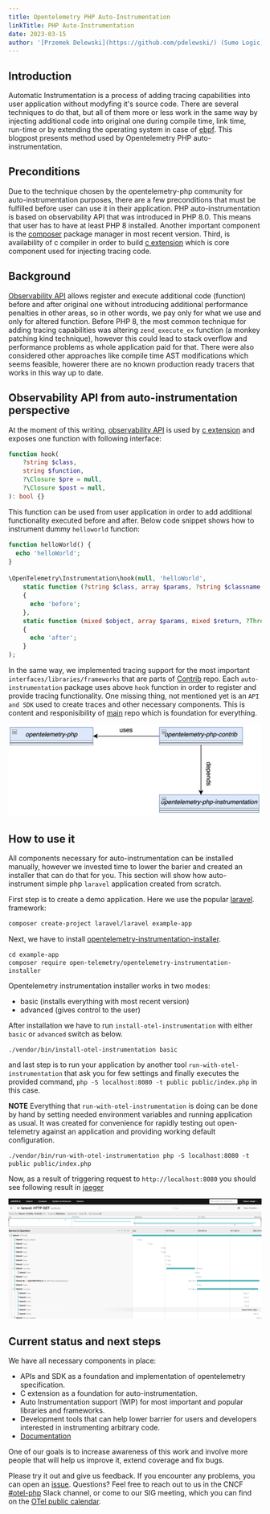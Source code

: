 ```yaml
---
title: Opentelemetry PHP Auto-Instrumentation
linkTitle: PHP Auto-Instrumentation
date: 2023-03-15
author: '[Przemek Delewski](https://github.com/pdelewski/) (Sumo Logic)'
---
```


## Introduction

Automatic Instrumentation is a process of adding tracing capabilities into user
application without modyfing it's source code. There are several techniques to
do that, but all of them more or less work in the same way by injecting
additional code into original one during compile time, link time, run-time or by
extending the operating system in case of [ebpf](https://ebpf.io/). This
blogpost presents method used by Opentelemetry PHP auto-instrumentation.

## Preconditions

Due to the technique chosen by the opentelemetry-php community for
auto-instrumentation purposes, there are a few preconditions that must be
fulfilled before user can use it in their application. PHP auto-instrumentation
is based on observability API that was introduced in PHP 8.0. This means that
user has to have at least PHP 8 installed. Another important component is the
[composer](https://getcomposer.org/download/) package manager in most recent
version. Third, is availability of c compiler in order to build
[c extension](https://github.com/open-telemetry/opentelemetry-php-instrumentation)
which is core component used for injecting tracing code.

## Background

[Observability API](https://www.datadoghq.com/blog/engineering/php-8-observability-baked-right-in/)
allows register and execute additional code (function) before and after original
one without introducing additional performance penalties in other areas, so in
other words, we pay only for what we use and only for altered function. Before
PHP 8, the most common technique for adding tracing capabilities was altering
`zend_execute_ex` function (a monkey patching kind technique), however this
could lead to stack overflow and performance problems as whole application paid
for that. There were also considered other approaches like compile time AST
modifications which seems feasible, howerer there are no known production ready
tracers that works in this way up to date.

## Observability API from auto-instrumentation perspective

At the moment of this writing,
[observability API](https://github.com/php/php-src/blob/PHP-8.0/Zend/zend_observer.h)
is used by
[c extension](https://github.com/open-telemetry/opentelemetry-php-instrumentation)
and exposes one function with following interface:

```php
function hook(
    ?string $class,
    string $function,
    ?\Closure $pre = null,
    ?\Closure $post = null,
): bool {}
```

This function can be used from user application in order to add additional
functionality executed before and after. Below code snippet shows how to
instrument dummy `helloworld` function:

```php
function helloWorld() {
  echo 'helloWorld';
}

\OpenTelemetry\Instrumentation\hook(null, 'helloWorld',
    static function (?string $class, array $params, ?string $classname, string $functionname, ?string $filename, ?int $lineno)
    {
      echo 'before';
    },
    static function (mixed $object, array $params, mixed $return, ?Throwable $exception)
    {
      echo 'after';
    }
);
```

In the same way, we implemented tracing support for the most important
`interfaces/libraries/frameworks` that are parts of
[Contrib](https://github.com/open-telemetry/opentelemetry-php-contrib/tree/main/src/Instrumentation)
repo. Each `auto-instrumentation` package uses above `hook` function in order to
register and provide tracing functionality. One missing thing, not mentioned yet
is an `API and SDK` used to create traces and other necessary components. This
is content and responisibility of
[main](https://github.com/open-telemetry/opentelemetry-php) repo which is
foundation for everything.

![php-rel](php-rel.png)

## How to use it

All components necessary for auto-instrumentation can be installed manually,
however we invested time to lower the barier and created an installer that can
do that for you. This section will show how auto-instrument simple php `laravel`
application created from scratch.

First step is to create a demo application. Here we use the popular
[laravel](https://laravel.com/docs/10.x/installation). framework:

```sh
composer create-project laravel/laravel example-app
```

Next, we have to install
[opentelemetry-instrumentation-installer](https://packagist.org/packages/open-telemetry/opentelemetry-instrumentation-installer).

```
cd example-app
composer require open-telemetry/opentelemetry-instrumentation-installer
```

Opentelemetry instrumentation installer works in two modes:

- basic (installs everything with most recent version)
- advanced (gives control to the user)

After installation we have to run `install-otel-instrumentation` with either
`basic` or `advanced` switch as below.

```
./vendor/bin/install-otel-instrumentation basic
```

and last step is to run your application by another tool
`run-with-otel-instrumentation` that ask you for few settings and finally
executes the provided command,
`php -S localhost:8080 -t public public/index.php` in this case.

**NOTE** Everything that `run-with-otel-instrumentation` is doing can be done by
hand by setting needed environment variables and running application as usual.
It was created for convenience for rapidly testing out open-telemetry against an
application and providing working default configuration.

```
./vendor/bin/run-with-otel-instrumentation php -S localhost:8080 -t public public/index.php
```

Now, as a result of triggering request to `http://localhost:8080` you should see
following result in
[jaeger](https://www.jaegertracing.io/docs/1.42/getting-started/)

![laravel-auto](laravel-auto.png)

## Current status and next steps

We have all necessary components in place:

- APIs and SDK as a foundation and implementation of opentelemetry
  specification.
- C extension as a foundation for auto-instrumentation.
- Auto Instrumentation support (WIP) for most important and popular libraries
  and frameworks.
- Development tools that can help lower barrier for users and developers
  interested in instrumenting arbitrary code.
- [Documentation](https://opentelemetry.io/docs/instrumentation/php/automatic/)

One of our goals is to increase awareness of this work and involve more people
that will help us improve it, extend coverage and fix bugs.

Please try it out and give us feedback. If you encounter any problems, you can
open an
[issue](https://github.com/open-telemetry/opentelemetry-php/issues/new/choose).
Questions? Feel free to reach out to us in the CNCF
[#otel-php](https://cloud-native.slack.com/archives/C01NFPCV44V) Slack channel,
or come to our SIG meeting, which you can find on the
[OTel public calendar](https://calendar.google.com/calendar/embed?src=google.com_b79e3e90j7bbsa2n2p5an5lf60%40group.calendar.google.com).
